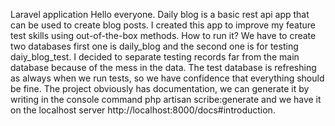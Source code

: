 Laravel application
Hello everyone. Daily blog is a basic rest api app that can be used to create blog posts. I created this app to improve my feature test skills using out-of-the-box methods.
How to run it?
We have to create two databases first one is daily_blog and the second one is for testing daiy_blog_test. I decided to separate testing records far from the main database because of the mess in the data. The test database is refreshing as always when we run tests, so we have confidence that everything should be fine. The project obviously has documentation, we can generate it by writing in the console command php artisan scribe:generate and we have it on the localhost server http://localhost:8000/docs#introduction.
